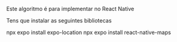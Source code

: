 Este algoritmo é para implementar no React Native

Tens que instalar as seguintes bibliotecas

npx expo install expo-location
npx expo install react-native-maps
